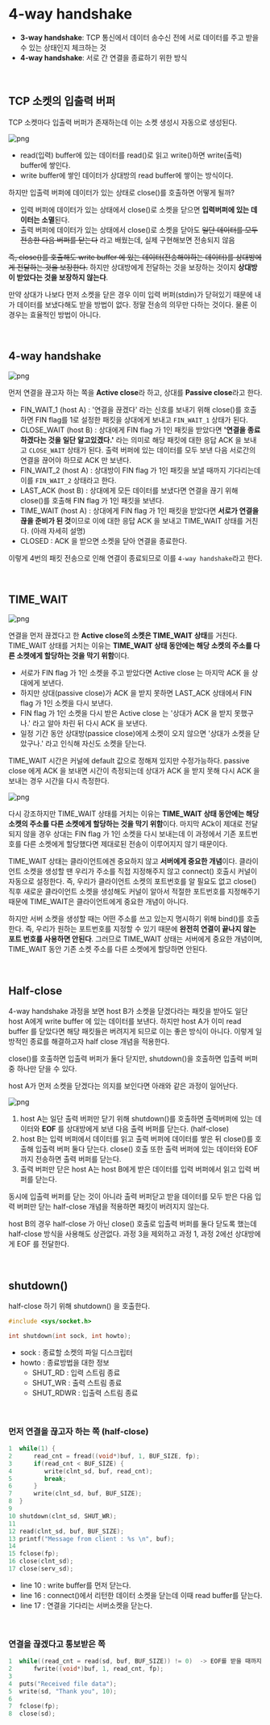 # 4-way handshake

- **3-way handshake**: TCP 통신에서 데이터 송수신 전에 서로 데이터를 주고 받을 수 있는 상태인지 체크하는 것
- **4-way handshake**: 서로 간 연결을 종료하기 위한 방식

<br>

## TCP 소켓의 입출력 버퍼

TCP 소켓마다 입출력 버퍼가 존재하는데 이는 소켓 생성시 자동으로 생성된다.

![png](/Network/_img/tcp_buffer.png) 

- read(입력) buffer에 있는 데이터를 read()로 읽고 write()하면 write(출력) buffer에 쌓인다.
- write buffer에 쌓인 데이터가 상대방의 read buffer에 쌓이는 방식이다.

하지만 입출력 버퍼에 데이터가 있는 상태로 close()를 호출하면 어떻게 될까?

- 입력 버퍼에 데이터가 있는 상태에서 close()로 소켓을 닫으면 **입력버퍼에 있는 데이터는 소멸**된다.
- 출력 버퍼에 데이터가 있는 상태에서 close()로 소켓을 닫아도 ~~일단 데이터를 모두 전송한 다음 버퍼를 닫는다~~ 라고 배웠는데, 실제 구현해보면 전송되지 않음

~~즉, close()를 호출해도 write buffer 에 있는 데이터(전송해야하는 데이터)를 상대방에게 전달하는 것을 보장한다.~~ 하지만 상대방에게 전달하는 것을 보장하는 것이지 **상대방이 받았다는 것을 보장하지 않는다**.<br>

만약 상대가 나보다 먼저 소켓을 닫은 경우 이미 입력 버퍼(stdin)가 닫혀있기 때문에 내가 데이터를 보냈다해도 받을 방법이 없다.
정말 전송의 의무만 다하는 것이다. 물론 이 경우는 효율적인 방법이 아니다.

<br>

## 4-way handshake

![png](/Network/_img/4way_handshake.png) 

먼저 연결을 끊고자 하는 쪽을 **Active close**라 하고, 상대를 **Passive close**라고 한다.

- FIN_WAIT_1 (host A) : '연결을 끊겠다' 라는 신호를 보내기 위해 close()를 호출하면 FIN flag를 1로 설정한 패킷을 상대에게 보내고 ```FIN_WAIT_1``` 상태가 된다.
- CLOSE_WAIT (host B) : 상대에게 FIN flag 가 1인 패킷을 받았다면 **'연결을 종료하겠다는 것을 일단 알고있겠다.'** 라는 의미로 해당 패킷에 대한 응답 ACK 을 보내고 ```CLOSE_WAIT``` 상태가 된다. 출력 버퍼에 있는 데이터를 모두 보낸 다음 서로간의 연결을 끊어야 하므로 ACK 만 보낸다.
- FIN_WAIT_2 (host A) : 상대방이 FIN flag 가 1인 패킷을 보낼 때까지 기다리는데 이를 ```FIN_WAIT_2``` 상태라고 한다.
- LAST_ACK (host B) : 상대에게 모든 데이터를 보냈다면 연결을 끊기 위해 close()를 호출해 FIN flag 가 1인 패킷을 보낸다.
- TIME_WAIT (host A) : 상대에게 FIN flag 가 1인 패킷을 받았다면 **서로가 연결을 끊을 준비가 된 것**이므로 이에 대한 응답 ACK 을 보내고 TIME_WAIT 상태를 거친다. (아래 자세히 설명)
- CLOSED : ACK 을 받으면 소켓을 닫아 연결을 종료한다.

이렇게 4번의 패킷 전송으로 인해 연결이 종료되므로 이를 ```4-way handshake```라고 한다.

<br>

## TIME_WAIT

![png](/Network/_img/time_wait.png)

연결을 먼저 끊겠다고 한 **Active close의 소켓은 TIME_WAIT 상태**를 거친다. TIME_WAIT 상태를 거치는 이유는 **TIME_WAIT 상태 동안에는 해당 소켓의 주소를 다른 소켓에게 할당하는 것을 막기 위함**이다.

- 서로가 FIN flag 가 1인 소켓을 주고 받았다면 Active close 는 마지막 ACK 을 상대에게 보낸다. 
- 하지만 상대(passive close)가 ACK 을 받지 못하면 LAST_ACK 상태에서 FIN flag 가 1인 소켓을 다시 보낸다.
- FIN flag 가 1인 소켓을 다시 받은 Active close 는 '상대가 ACK 을 받지 못했구나.' 라고 알아 차린 뒤 다시 ACK 을 보낸다. 
- 일정 기간 동안 상대방(passice close)에게 소켓이 오지 않으면 '상대가 소켓을 닫았구나.' 라고 인식해 자신도 소켓을 닫는다.

TIME_WAIT 시간은 커널에 default 값으로 정해져 있지만 수정가능하다. passive close 에게 ACK 을 보내면 시간이 측정되는데 상대가 ACK 을 받지 못해 다시 ACK 을 보내는 경우 시간을 다시 측정한다.
<br>

![png](/Network/_img/time_wait2.png) 

다시 강조하지만 TIME_WAIT 상태를 거치는 이유는 **TIME_WAIT 상태 동안에는 해당 소켓의 주소를 다른 소켓에게 할당하는 것을 막기 위함**이다. 마지막 ACk이 제대로 전달되지 않을 경우 상대는 FIN flag 가 1인 소켓을 다시 보내는데 이 과정에서 기존 포트번호를 다른 소켓에게 할당했다면 제대로된 전송이 이루어지지 않기 때문이다.

TIME_WAIT 상태는 클라이언트에겐 중요하지 않고 **서버에게 중요한 개념**이다. 클라이언트 소켓을 생성할 땐 우리가 주소를 직접 지정해주지 않고 connect() 호출시 커널이 자동으로 설정한다. 즉, 우리가 클라이언트 소켓의 포트번호를 알 필요도 없고 close() 직후 새로운 클라이언트 소켓을 생성해도 커널이 알아서 적절한 포트번호를 지정해주기 때문에 TIME_WAIT은 클라이언트에게 중요한 개념이 아니다.

하지만 서버 소켓을 생성할 때는 어떤 주소를 쓰고 있는지 명시하기 위해 bind()를 호출한다. 즉, 우리가 원하는 포트번호를 지정할 수 있기 때문에 **완전히 연결이 끝나지 않는 포트 번호를 사용하면 안된다**. 그러므로 TIME_WAIT 상태는 서버에게 중요한 개념이며, TIME_WAIT 동안 기존 소켓 주소를 다른 소켓에게 할당하면 안된다.

<br>

## Half-close

4-way handshake 과정을 보면 host B가 소켓을 닫겠다라는 패킷을 받아도 일단 host A에게 write buffer 에 있는 데이터를 보낸다. 하지만 host A가 이미 read buffer 를 닫았다면 해당 패킷들은 버려지게 되므로 이는 좋은 방식이 아니다. 이렇게 일방적인 종료를 해결하고자 half close 개념을 적용한다.

close()를 호출하면 입출력 버퍼가 둘다 닫지만, shutdown()을 호출하면 입출력 버퍼 중 하나만 닫을 수 있다.

host A가 먼저 소켓을 닫겠다는 의지를 보인다면 아래와 같은 과정이 일어난다.

![png](/Network/_img/half-close.png) <br>

1. host A는 일단 출력 버퍼만 닫기 위해 shutdown()를 호출하면 출력버퍼에 있는 데이터와 **EOF** 를 상대방에게 보낸 다음 출력 버퍼를 닫는다. (half-close)
2. host B는 입력 버퍼에서 데이터를 읽고 출력 버퍼에 데이터를 쌓은 뒤 close()를 호출해 입출력 버퍼 둘다 닫는다. close() 호출 또한 출력 버퍼에 있는 데이터와 EOF 까지 전송하면 출력 버퍼를 닫는다.
3. 출력 버퍼만 닫은 host A는 host B에게 받은 데이터를 입력 버퍼에서 읽고 입력 버퍼를 닫는다.

동시에 입출력 버퍼를 닫는 것이 아니라 출력 버퍼닫고 받을 데이터를 모두 받은 다음 입력 버퍼만 닫는 half-close 개념을 적용하면 패킷이 버려지지 않는다.

host B의 경우 half-close 가 아닌 close() 호출로 입출력 버퍼를 둘다 닫도록 했는데 half-close 방식을 사용해도 상관없다. 과정 3을 제외하고 과정 1, 과정 2에선 상대방에게 EOF 를 전달한다.

<br>

## shutdown()

half-close 하기 위해 shutdown() 을 호출한다.

```c
#include <sys/socket.h>

int shutdown(int sock, int howto);
```
- sock : 종료할 소켓의 파일 디스크립터
- howto : 종료방법을 대한 정보
    - SHUT_RD : 입력 스트림 종료
    - SHUT_WR : 출력 스트림 종료
    - SHUT_RDWR : 입출력 스트림 종료

<br>

### 먼저 연결을 끊고자 하는 쪽 (half-close)

```c
1  while(1) {
2      read_cnt = fread((void*)buf, 1, BUF_SIZE, fp);
3      if(read_cnt < BUF_SIZE) {
4         write(clnt_sd, buf, read_cnt);
5         break;
6      }      
7      write(clnt_sd, buf, BUF_SIZE);
8  }
9
10 shutdown(clnt_sd, SHUT_WR);
11
12 read(clnt_sd, buf, BUF_SIZE);
13 printf("Message from client : %s \n", buf);
14
15 fclose(fp);
16 close(clnt_sd);
17 close(serv_sd);
```

- line 10 : write buffer를 먼저 닫는다.
- line 16 : connect()에서 리턴한 데이터 소켓을 닫는데 이때 read buffer를 닫는다.
- line 17 : 연결을 기다리는 서버소켓을 닫는다.

<br>

### 연결을 끊겠다고 통보받은 쪽

```c
1  while((read_cnt = read(sd, buf, BUF_SIZE)) != 0)  -> EOF를 받을 때까지 읽는다.
2      fwrite((void*)buf, 1, read_cnt, fp);
3    
4  puts("Received file data");
5  write(sd, "Thank you", 10);
6
7  fclose(fp);
8  close(sd);
```